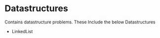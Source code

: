 # Datastructures
Contains datastructure problems.
These Include the below Datastructures
- LinkedList
